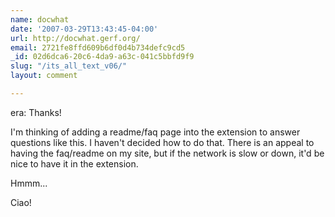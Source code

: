 ```yaml
---
name: docwhat
date: '2007-03-29T13:43:45-04:00'
url: http://docwhat.gerf.org/
email: 2721fe8ffd609b6df0d4b734defc9cd5
_id: 02d6dca6-20c6-4da9-a63c-041c5bbfd9f9
slug: "/its_all_text_v06/"
layout: comment

---
```


era: Thanks!

I'm thinking of adding a readme/faq page into the extension to answer questions like this.  I haven't decided how to do that.  There is an appeal to having the faq/readme on my site, but if the network is slow or down, it'd be nice to have it in the extension.

Hmmm...

Ciao!
